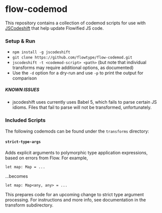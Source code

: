 # flow-codemod

This repository contains a collection of codemod scripts for use with
[JSCodeshift](https://github.com/facebook/jscodeshift) that help update
Flowified JS code.

### Setup & Run

  * `npm install -g jscodeshift`
  * `git clone https://github.com/flowtype/flow-codemod.git`
  * `jscodeshift -t <codemod-script> <path>`
	(but note that individual transforms may require additional options, as documented)
  * Use the `-d` option for a dry-run and use `-p` to print the output for comparison

##### KNOWN ISSUES

* jscodeshift uses currently uses Babel 5, which fails to parse certain JS idioms.
Files that fail to parse will not be transformed, unfortunately.

### Included Scripts

The following codemods can be found under the `transforms` directory:

#### `strict-type-args`

Adds explicit arguments to polymorphic type application expressions,
based on errors from Flow. For example,

```
let map: Map = ...
```

...becomes

```
let map: Map<any, any> = ...
```

This prepares code for an upcoming change to strict type argument processing. For instructions and more info, see documentation in the transform subdirectory.
